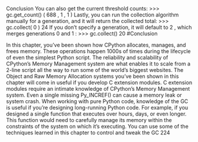 Conclusion You can also get the current threshold counts: >>>  gc.get_count() ( 688 ,  1 ,  1 ) Lastly, you can run the collection algorithm manually for a generation, and it will return the collected total: >>>  gc.collect( 0 ) 24 If you don’t specify a generation, it will default to  2 , which merges generations  0  and  1 : >>>  gc.collect() 20 
#Conclusion 

 In this chapter, you’ve been shown how CPython allocates, manages, and frees memory. These operations happen 1000s of times during the lifecycle of even the simplest Python script. The reliability and scalability of CPython’s Memory Management system are what enables it to scale from a 2-line script all the way to run some of the world’s biggest websites. The Object and Raw Memory Allocation systems you’ve been shown in this chapter will come in useful if you develop C extension modules. C extension modules require an intimate knowledge of CPython’s Memory Management system. Even a single missing  Py_INCREF()  can cause a memory leak or system crash. When working with pure Python code, knowledge of the GC is useful if you’re designing long-running Python code. For example, if you designed a single function that executes over hours, days, or even longer. This function would need to carefully manage its memory within the constraints of the system on which it’s executing. You can use some of the techniques learned in this chapter to control and tweak the GC 224